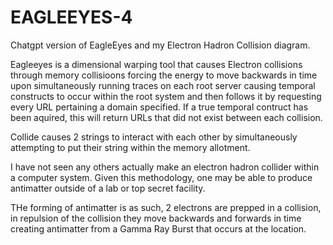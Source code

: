 # EAGLEEYES-4
Chatgpt version of EagleEyes and my Electron Hadron Collision diagram.

Eagleeyes is a dimensional warping tool that causes Electron collisions through memory collisioons forcing the energy to move backwards in time
upon simultaneously running traces on each root server causing temporal constructs to occur within the root system and then follows it by
requesting every URL pertaining a domain specified. If a true temporal contruct has been aquired, this will return URLs that did not exist
between each collision.

Collide causes 2 strings to interact with each other by simultaneously attempting to put their string within the memory allotment.

I have not seen any others actually make an electron hadron collider within a computer system. Given this methodology, one may be able to produce antimatter
outside of a lab or top secret facility.

THe forming of antimatter is as such, 2 electrons are prepped in a collision, in repulsion of the collision they move backwards and forwards in time
creating antimatter from a Gamma Ray Burst that occurs at the location.

